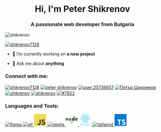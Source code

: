 <h1 align="center">Hi, I'm Peter Shikrenov</h1>
<h3 align="center">A passionate web developer from Bulgaria</h3>
<p align="left"> <img src="https://komarev.com/ghpvc/?username=shikrenov&label=Profile%20views&color=0e75b6&style=flat" alt="shikrenov" /> </p>

<p align="left"> <a href="https://twitter.com/shikrenov7128" target="blank"><img src="https://img.shields.io/twitter/follow/shikrenov7128?logo=twitter&style=for-the-badge" alt="shikrenov7128" /></a> </p>

- 🔭 I’m currently working on **a new project**

- 💬 Ask me about **anything**


<h3 align="left">Connect with me:</h3>
<p align="left">
<a href="https://twitter.com/shikrenov7128" target="blank"><img align="center" src="https://raw.githubusercontent.com/rahuldkjain/github-profile-readme-generator/master/src/images/icons/Social/twitter.svg" alt="shikrenov7128" height="30" width="40" /></a>
<a href="https://linkedin.com/in/peter shikrenov" target="blank"><img align="center" src="https://raw.githubusercontent.com/rahuldkjain/github-profile-readme-generator/master/src/images/icons/Social/linked-in-alt.svg" alt="peter shikrenov" height="30" width="40" /></a>
<a href="https://stackoverflow.com/users/user:20736657" target="blank"><img align="center" src="https://raw.githubusercontent.com/rahuldkjain/github-profile-readme-generator/master/src/images/icons/Social/stack-overflow.svg" alt="user:20736657" height="30" width="40" /></a>
<a href="https://fb.com/петър шикренов" target="blank"><img align="center" src="https://raw.githubusercontent.com/rahuldkjain/github-profile-readme-generator/master/src/images/icons/Social/facebook.svg" alt="Петър Шикренов" height="30" width="40" /></a>
<a href="https://instagram.com/shikrenov" target="blank"><img align="center" src="https://raw.githubusercontent.com/rahuldkjain/github-profile-readme-generator/master/src/images/icons/Social/instagram.svg" alt="shikrenov" height="30" width="40" /></a>
<a href="https://www.leetcode.com/shikrenov" target="blank"><img align="center" src="https://raw.githubusercontent.com/rahuldkjain/github-profile-readme-generator/master/src/images/icons/Social/leet-code.svg" alt="shikrenov" height="30" width="40" /></a>
<a href="https://discord.gg/shikrenov#7922" target="blank"><img align="center" src="https://raw.githubusercontent.com/rahuldkjain/github-profile-readme-generator/master/src/images/icons/Social/discord.svg" alt="#7922" height="30" width="40" /></a>
</p>

<h3 align="left">Languages and Tools:</h3>
<p align="left"> <a href="https://www.figma.com/" target="_blank" rel="noreferrer"><img src="https://www.vectorlogo.zone/logos/figma/figma-icon.svg" alt="figma" width="40" height="40"/> </a> <a href="https://git-scm.com/" target="_blank" rel="noreferrer"> <img src="https://www.vectorlogo.zone/logos/git-scm/git-scm-icon.svg" alt="git" width="40" height="40"/> </a> <a href="https://developer.mozilla.org/en-US/docs/Web/JavaScript" target="_blank" rel="noreferrer"> <img src="https://raw.githubusercontent.com/devicons/devicon/master/icons/javascript/javascript-original.svg" alt="javascript" width="40" height="40"/> </a> <a href="https://nextjs.org/" target="_blank" rel="noreferrer"> <img src="https://cdn.worldvectorlogo.com/logos/nextjs-2.svg" alt="nextjs" width="40" height="40"/> </a> <a href="https://nodejs.org" target="_blank" rel="noreferrer"> <img src="https://raw.githubusercontent.com/devicons/devicon/master/icons/nodejs/nodejs-original-wordmark.svg" alt="nodejs" width="40" height="40"/> </a> <a href="https://reactjs.org/" target="_blank" rel="noreferrer"> <img src="https://raw.githubusercontent.com/devicons/devicon/master/icons/react/react-original-wordmark.svg" alt="react" width="40" height="40"/> </a> <a href="https://tailwindcss.com/" target="_blank" rel="noreferrer"> <img src="https://www.vectorlogo.zone/logos/tailwindcss/tailwindcss-icon.svg" alt="tailwind" width="40" height="40"/> </a> <a href="https://www.typescriptlang.org/" target="_blank" rel="noreferrer"> <img src="https://raw.githubusercontent.com/devicons/devicon/master/icons/typescript/typescript-original.svg" alt="typescript" width="40" height="40"/> </a> </p>

